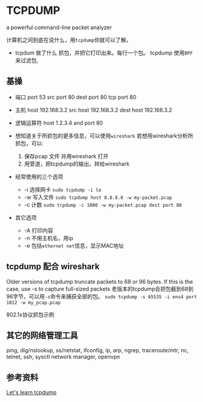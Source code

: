 # TCPDUMP
a powerful command-line packet analyzer

计算机之间到底在说什么，用`tcpdump`你就可以了解。

* tcpdum 做了什么
抓包，并把它打印出来。每行一个包。
tcpdump 使用`BPF`来过滤包,

## 基操
* 端口
    port 53
    src port 80
    dest port 80
    tcp port 80
* 主机
    host 192.168.3.2
    src host 192.168.3.2
    dest host 192.168.3.2
* 逻辑运算符
    host 1.2.3.4 and port 80

* 想知道关于所抓包的更多信息，可以使用`wireshark`
    若想用wireshark分析所抓包，可以:
    1. 保存pcap 文件 并用wireshark 打开
    2. 用管道，把tcpdump的输出，转给wireshark
* 经常使用的三个选项
  * -i 选择网卡
    `sudo tcpdump -i lo`
  * -w 写入文件
    `sudo tcpdump host 8.8.8.8 -w my-packet.pcap`
  * -c 计数
    `sudo tcpdump -c 1000 -w my-packet.pcap dest port 80`
* 其它选项
  * -A 打印内容
  * -n 不用主机名，用ip
  * -e 包括`ethernet net`信息，显示MAC地址

## tcpdump 配合 wireshark
Older versions of tcpdump truncate packets to 68 or 96 bytes. If this is the case, use -s to capture full-sized packets
老版本的tcpdump会把包截到68到96字节，可以用`-s`命令来捕获全部的包。
`sudo tcpdump -s 65535 -i ens4 port 1812 -w my_pcap.pcap`

802.1x协议抓包示例



## 其它的网络管理工具
ping, dig/nslookup, ss/netstat, ifconfig,  ip, arp, ngrep, traceroute/mtr, nc, telnet, ssh, sysctl
network manager, openvpn 

## 参考资料
[Let's learn tcpdump](https://wizardzines.com/zines/tcpdump/)
